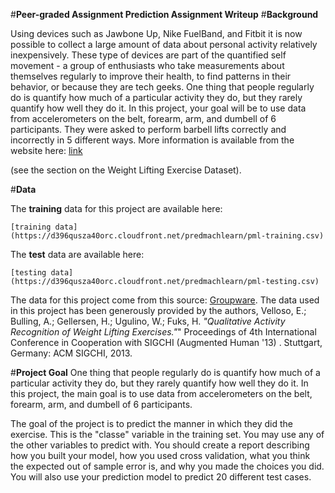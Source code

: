 
#**Peer-graded Assignment Prediction Assignment Writeup**
#**Background**

Using devices such as Jawbone Up, Nike FuelBand, and Fitbit it is now possible to collect a large amount of data about personal activity relatively inexpensively. These type of devices are part of the quantified self movement - a group of enthusiasts who take measurements about themselves regularly to improve their health, to find patterns in their behavior, or because they are tech geeks. One thing that people regularly do is quantify how much of a particular activity they do, but they rarely quantify how well they do it. In this project, your goal will be to use data from accelerometers on the belt, forearm, arm, and dumbell of 6 participants. They were asked to perform barbell lifts correctly and incorrectly in 5 different ways. More information is available from the website here: [link](http://groupware.les.inf.puc-rio.br/har)

(see the section on the Weight Lifting Exercise Dataset). 

#**Data**

The **training** data for this project are available here: 
    
    [training data](https://d396qusza40orc.cloudfront.net/predmachlearn/pml-training.csv)

The **test** data are available here:
    
    [testing data](https://d396qusza40orc.cloudfront.net/predmachlearn/pml-testing.csv)

The data for this project come from this source: [Groupware](http://groupware.les.inf.puc-rio.br/har). The data used in this project has been generously provided by the authors, Velloso, E.; Bulling, A.; Gellersen, H.; Ugulino, W.; Fuks, H. _"Qualitative Activity Recognition of Weight Lifting Exercises."_" Proceedings of 4th International Conference in Cooperation with SIGCHI (Augmented Human '13) . Stuttgart, Germany: ACM SIGCHI, 2013.

#**Project Goal**
One thing that people regularly do is quantify how  much of a particular activity they do, but they rarely quantify how well they do it. In this project, the main goal is to use data from accelerometers on the belt, forearm, arm, and dumbell of 6 participants.

The goal of the project is to predict the manner in which they did the exercise. This is the "classe" variable in the training set. You may use any of the other variables to predict with. You should create a report describing how you built your model, how you used cross validation, what you think the expected out of sample error is, and why you made the choices you did. You will also use your prediction model to predict 20 different test cases.